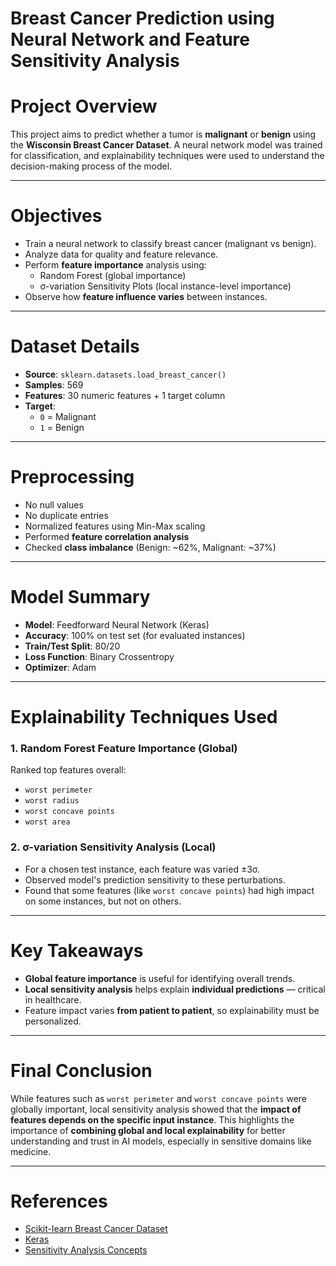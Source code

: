 # Breast Cancer Prediction using Neural Network and Feature Sensitivity Analysis

# Project Overview

This project aims to predict whether a tumor is **malignant** or **benign** using the **Wisconsin Breast Cancer Dataset**. A neural network model was trained for classification, and explainability techniques were used to understand the decision-making process of the model.

---

# Objectives

- Train a neural network to classify breast cancer (malignant vs benign).
- Analyze data for quality and feature relevance.
- Perform **feature importance** analysis using:
  - Random Forest (global importance)
  - σ-variation Sensitivity Plots (local instance-level importance)
- Observe how **feature influence varies** between instances.

---

# Dataset Details

- **Source**: `sklearn.datasets.load_breast_cancer()`
- **Samples**: 569
- **Features**: 30 numeric features + 1 target column
- **Target**:  
  - `0` = Malignant  
  - `1` = Benign

---

# Preprocessing

- No null values
- No duplicate entries
- Normalized features using Min-Max scaling
- Performed **feature correlation analysis**
- Checked **class imbalance** (Benign: ~62%, Malignant: ~37%)

---

# Model Summary

- **Model**: Feedforward Neural Network (Keras)
- **Accuracy**: 100% on test set (for evaluated instances)
- **Train/Test Split**: 80/20
- **Loss Function**: Binary Crossentropy
- **Optimizer**: Adam

---

# Explainability Techniques Used

### 1. **Random Forest Feature Importance (Global)**

Ranked top features overall:
- `worst perimeter`
- `worst radius`
- `worst concave points`
- `worst area`

### 2. **σ-variation Sensitivity Analysis (Local)**

- For a chosen test instance, each feature was varied ±3σ.
- Observed model's prediction sensitivity to these perturbations.
- Found that some features (like `worst concave points`) had high impact on some instances, but not on others.

---

# Key Takeaways

- **Global feature importance** is useful for identifying overall trends.
- **Local sensitivity analysis** helps explain **individual predictions** — critical in healthcare.
- Feature impact varies **from patient to patient**, so explainability must be personalized.

---

# Final Conclusion

While features such as `worst perimeter` and `worst concave points` were globally important, local sensitivity analysis showed that the **impact of features depends on the specific input instance**. This highlights the importance of **combining global and local explainability** for better understanding and trust in AI models, especially in sensitive domains like medicine.


---

# References

- [Scikit-learn Breast Cancer Dataset](https://scikit-learn.org/stable/datasets/toy_dataset.html#breast-cancer-dataset)
- [Keras](https://keras.io/)
- [Sensitivity Analysis Concepts](https://en.wikipedia.org/wiki/Sensitivity_analysis)

